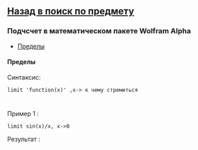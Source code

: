 ## [Назад в поиск по предмету](https://github.com/ifanzilka/Mathematics_KPFU/blob/master/links/mathematical-analysis.md)

### Подчсчет в математическом пакете Wolfram Alpha
* [Пределы]()




#### Пределы 
  Синтаксис:
 
    limit 'function(x)' ,x-> к чему стремиться
#
Пример 1 :
    
    limit sin(x)/x, x->0
Результат :    
    
    

